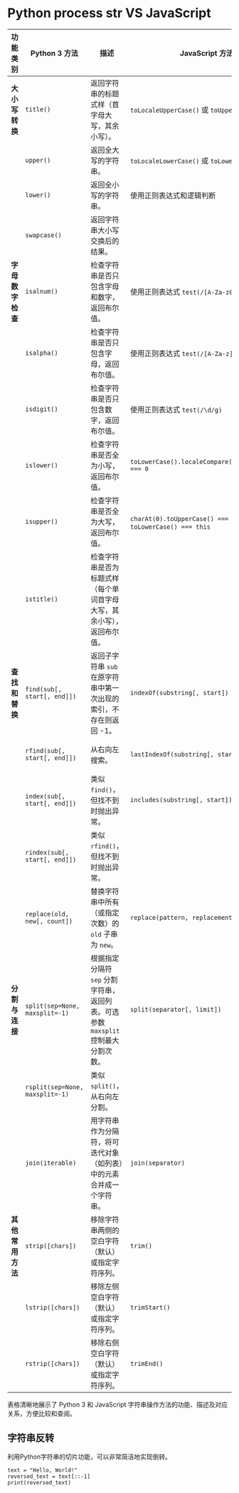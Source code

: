 # Python process str VS JavaScript

| 功能类别 | Python 3 方法 | 描述 | JavaScript 方法 | 描述 |
| --- | --- | --- | --- | --- |
| **大小写转换** | `title()` | 返回字符串的标题式样（首字母大写，其余小写）。 | `toLocaleUpperCase()` 或 `toUpperCase()` | 返回全大写的字符串。 |
|  | `upper()` | 返回全大写的字符串。 | `toLocaleLowerCase()` 或 `toLowerCase()` | 返回全小写的字符串。 |
|  | `lower()` | 返回全小写的字符串。 | 使用正则表达式和逻辑判断 | 实现类似 `swapcase()` 的功能。 |
|  | `swapcase()` | 返回字符串大小写交换后的结果。 |  |  |
| **字母数字检查** | `isalnum()` | 检查字符串是否只包含字母和数字，返回布尔值。 | 使用正则表达式 `test(/[A-Za-z0-9]/g)` | 检查字符串是否只包含字母和数字。 |
|  | `isalpha()` | 检查字符串是否只包含字母，返回布尔值。 | 使用正则表达式 `test(/[A-Za-z]/g)` | 检查字符串是否只包含字母。 |
|  | `isdigit()` | 检查字符串是否只包含数字，返回布尔值。 | 使用正则表达式 `test(/\d/g)` | 检查字符串是否只包含数字。 |
|  | `islower()` | 检查字符串是否全为小写，返回布尔值。 | `toLowerCase().localeCompare(toUpperCase()) === 0` | 检查字符串是否全为小写或全为大写。 |
|  | `isupper()` | 检查字符串是否全为大写，返回布尔值。 | `charAt(0).toUpperCase() === charAt(0)` 且 `toLowerCase() === this` | 检查字符串是否全为大写。 |
|  | `istitle()` | 检查字符串是否为标题式样（每个单词首字母大写，其余小写），返回布尔值。 |  |  |
| **查找和替换** | `find(sub[, start[, end]])` | 返回子字符串 `sub` 在原字符串中第一次出现的索引，不存在则返回 -1。 | `indexOf(substring[, start])` | 返回子字符串首次出现的索引，不存在则返回 -1。 |
|  | `rfind(sub[, start[, end]])` | 从右向左搜索。 | `lastIndexOf(substring[, start])` | 类似 `indexOf()`，从后向前搜索。 |
|  | `index(sub[, start[, end]])` | 类似 `find()`，但找不到时抛出异常。 | `includes(substring[, start])` | 检查字符串是否包含给定子字符串，返回布尔值。 |
|  | `rindex(sub[, start[, end]])` | 类似 `rfind()`，但找不到时抛出异常。 |  |  |
|  | `replace(old, new[, count])` | 替换字符串中所有（或指定次数）的 `old` 子串为 `new`。 | `replace(pattern, replacement)` | 替换字符串中匹配 `pattern` 的部分（可以是字符串或正则表达式）为 `replacement`。 |
| **分割与连接** | `split(sep=None, maxsplit=-1)` | 根据指定分隔符 `sep` 分割字符串，返回列表。可选参数 `maxsplit` 控制最大分割次数。 | `split(separator[, limit])` | 根据指定分隔符 `separator` 分割字符串，返回数组。可选参数 `limit` 控制最大分割次数。 |
|  | `rsplit(sep=None, maxsplit=-1)` | 类似 `split()`，从右向左分割。 |  |  |
|  | `join(iterable)` | 用字符串作为分隔符，将可迭代对象（如列表）中的元素合并成一个字符串。 | `join(separator)` | 用指定的分隔符将数组元素合并成一个字符串。 |
| **其他常用方法** | `strip([chars])` | 移除字符串两侧的空白字符（默认）或指定字符序列。 | `trim()` | 移除字符串两侧的空白字符。 |
|  | `lstrip([chars])` | 移除左侧空白字符（默认）或指定字符序列。 | `trimStart()` | 移除字符串左侧的空白字符。 |
|  | `rstrip([chars])` | 移除右侧空白字符（默认）或指定字符序列。 | `trimEnd()` | 移除字符串右侧的空白字符。 |

表格清晰地展示了 Python 3 和 JavaScript 字符串操作方法的功能、描述及对应关系，方便比较和查阅。

## 字符串反转
利用Python字符串的切片功能，可以非常简洁地实现倒转。
```
text = "Hello, World!"
reversed_text = text[::-1]
print(reversed_text)
```